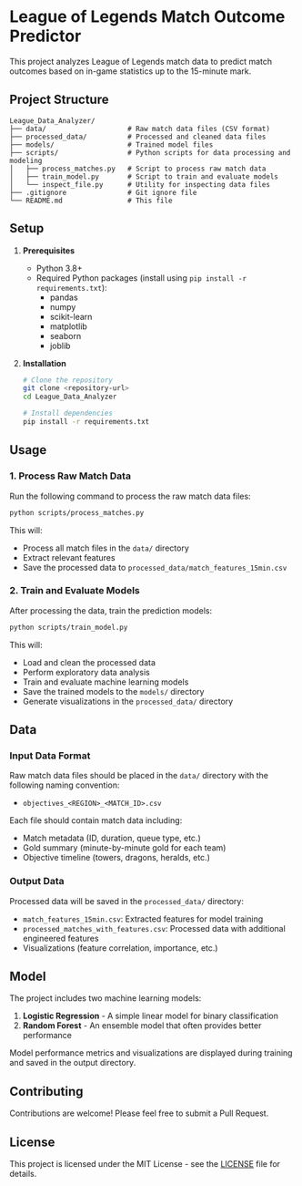 # League of Legends Match Outcome Predictor

This project analyzes League of Legends match data to predict match outcomes based on in-game statistics up to the 15-minute mark.

## Project Structure

```
League_Data_Analyzer/
├── data/                    # Raw match data files (CSV format)
├── processed_data/          # Processed and cleaned data files
├── models/                  # Trained model files
├── scripts/                 # Python scripts for data processing and modeling
│   ├── process_matches.py   # Script to process raw match data
│   ├── train_model.py       # Script to train and evaluate models
│   └── inspect_file.py      # Utility for inspecting data files
├── .gitignore               # Git ignore file
└── README.md                # This file
```

## Setup

1. **Prerequisites**
   - Python 3.8+
   - Required Python packages (install using `pip install -r requirements.txt`):
     - pandas
     - numpy
     - scikit-learn
     - matplotlib
     - seaborn
     - joblib

2. **Installation**
   ```bash
   # Clone the repository
   git clone <repository-url>
   cd League_Data_Analyzer
   
   # Install dependencies
   pip install -r requirements.txt
   ```

## Usage

### 1. Process Raw Match Data

Run the following command to process the raw match data files:

```bash
python scripts/process_matches.py
```

This will:
- Process all match files in the `data/` directory
- Extract relevant features
- Save the processed data to `processed_data/match_features_15min.csv`

### 2. Train and Evaluate Models

After processing the data, train the prediction models:

```bash
python scripts/train_model.py
```

This will:
- Load and clean the processed data
- Perform exploratory data analysis
- Train and evaluate machine learning models
- Save the trained models to the `models/` directory
- Generate visualizations in the `processed_data/` directory

## Data

### Input Data Format

Raw match data files should be placed in the `data/` directory with the following naming convention:
- `objectives_<REGION>_<MATCH_ID>.csv`

Each file should contain match data including:
- Match metadata (ID, duration, queue type, etc.)
- Gold summary (minute-by-minute gold for each team)
- Objective timeline (towers, dragons, heralds, etc.)

### Output Data

Processed data will be saved in the `processed_data/` directory:
- `match_features_15min.csv`: Extracted features for model training
- `processed_matches_with_features.csv`: Processed data with additional engineered features
- Visualizations (feature correlation, importance, etc.)

## Model

The project includes two machine learning models:
1. **Logistic Regression** - A simple linear model for binary classification
2. **Random Forest** - An ensemble model that often provides better performance

Model performance metrics and visualizations are displayed during training and saved in the output directory.

## Contributing

Contributions are welcome! Please feel free to submit a Pull Request.

## License

This project is licensed under the MIT License - see the [LICENSE](LICENSE) file for details.
